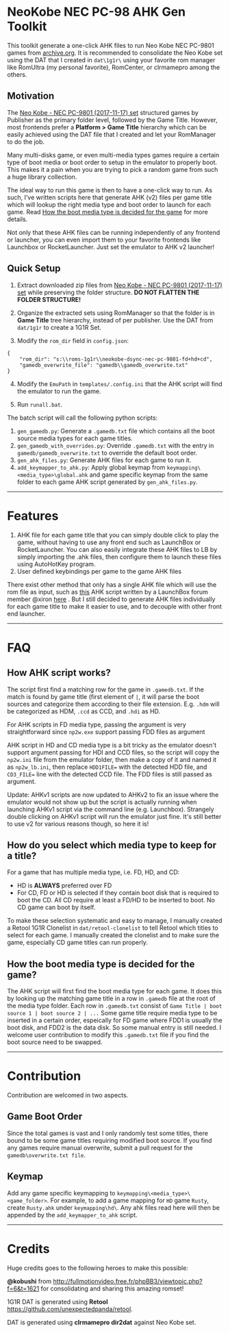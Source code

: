 # NeoKobe NEC PC-98 AHK Gen Toolkit

This toolkit generate a one-click AHK files to run Neo Kobe NEC PC-9801 games from [archive.org](https://archive.org/details/NeoKobe-NecPc-98012017-11-17). It is recommended to consolidate the Neo Kobe set using the DAT that I created in `dat\1g1r\` using your favorite rom manager like RomUltra (my personal favorite), RomCenter, or clrmamepro among the others.

## Motivation

The [Neo Kobe - NEC PC-9801 (2017-11-17) set](https://archive.org/details/NeoKobe-NecPc-98012017-11-17) structured games by Publisher as the primary folder level, followed by the Game Title. However, most frontends prefer a **Platform > Game Title** hierarchy which can be easily achieved using the DAT file that I created and let your RomManager to do the job.

Many multi-disks game, or even multi-media types games require a certain type of boot media or boot order to setup in the emulator to properly boot. This makes it a pain when you are trying to pick a random game from such a huge library collection. 

The ideal way to run this game is then to have a one-click way to run. As such, I've written scripts here that generate AHK (v2) files per game title which will lookup the right media type and boot order to launch for each game. Read [How the boot media type is decided for the game](#how-the-media-type-is-decided-for-each-game-title) for more details.

Not only that these AHK files can be running independently of any frontend or launcher, you can even import them to your favorite frontends like Launchbox or RocketLauncher. Just set the emulator to AHK v2 launcher!

## Quick Setup

1. Extract downloaded zip files from [Neo Kobe - NEC PC-9801 (2017-11-17) set](https://archive.org/details/NeoKobe-NecPc-98012017-11-17) while preserving the folder structure. **DO NOT FLATTEN THE FOLDER STRUCTURE!**

2. Organize the extracted sets using RomManager so that the folder is in **Game Title** tree hierarchy, instead of per publisher. Use the DAT from `dat/1g1r` to create a 1G1R Set.

3. Modify the `rom_dir` field in `config.json`:
```
{
    "rom_dir": "s:\\roms-1g1r\\neokobe-dsync-nec-pc-9801-fd+hd+cd", 
    "gamedb_overwrite_file": "gamedb\\gamedb_overwrite.txt"
}
```

4. Modify the `EmuPath` in `templates/.config.ini` that the AHK script will find the emulator to run the game.

5. Run `runall.bat`. 

The batch script will call the following python scripts:

1. `gen_gamedb.py`: Generate a `.gamedb.txt` file which contains all the boot source media types for each game titles.
2. `gen_gamedb_with_overrides.py`: Override `.gamedb.txt` with the entry in `gamedb/gamedb_overwrite.txt` to override the default boot order.
3. `gen_ahk_files.py`: Generate AHK files for each game to run it.
4. `add_keymapper_to_ahk.py`: Apply global keymap from `keymapping\<media_type>\global.ahk` and game specific keymap from the same folder to each game AHK script generated by `gen_ahk_files.py`.

---

# Features

1. AHK file for each game title that you can simply double click to play the game, without having to use any front end such as LaunchBox or RocketLauncher. You can also easily integrate these AHK files to LB by simply importing the .ahk files, then configure them to launch these files using AutoHotKey program.
2. User defined keybindings per game to the game AHK files

There exist other method that only has a single AHK file which will use the rom file as input, such as [this](https://gist.github.com/bitgamma/acb3001732ba722feb4bc0539941e133) AHK script written by a LaunchBox forum member @xiron [here](https://forums.launchbox-app.com/topic/69356-neko-project-21w-integration-made-easy/) . But I still decided to generate AHK files individually for each game title to make it easier to use, and to decouple with other front end launcher.

---

# FAQ

## How AHK script works?
The script first find a matching row for the game in `.gamedb.txt`. If the match is found by game title (first element of `|`, it will parse the boot sources and categorize them according to their file extension. E.g. `.hdm` will be categorized as HDM, `.ccd` as CCD, and `.hdi` as HD.

For AHK scripts in FD media type, passing the argument is very straightforward since `np2w.exe` support passing FDD files as argument

AHK script in HD and CD media type is a bit tricky as the emulator doesn't support argument passing for HDI and CCD files, so the script will copy the `np2w.ini` file from the emulator folder, then make a copy of it and named it as `np2w_lb.ini`, then replace `HDD1FILE=` with the detected HDD file, and `CD3_FILE=` line with the detected CCD file. The FDD files is still passed as argument.

Update: 
AHKv1 scripts are now updated to AHKv2 to fix an issue where the emulator would not show up but the script is actually running when launching AHKv1 script via the command line (e.g. Launchbox). Strangely double clicking on AHKv1 script will run the emulator just fine. It's still better to use v2 for various reasons though, so here it is!

## How do you select which media type to keep for a title?

For a game that has multiple media type, i.e. FD, HD, and CD:
- HD is **ALWAYS** preferred over FD
- For CD, FD or HD is selected if they contain boot disk that is required to boot the CD. All CD require at least a FD/HD to be inserted to boot. No CD game can boot by itself.

To make these selection systematic and easy to manage, I manually created a Retool 1G1R Clonelist in `dat/retool-clonelist` to tell Retool which titles to select for each game. I manually created the clonelist and to make sure the game, especially CD game titles can run properly.

## How the boot media type is decided for the game?

The AHK script will first find the boot media type for each game. It does this by looking up the matching game title in a row in `.gamedb` file at the root of the media type folder. Each row in `.gamedb.txt` consist of `Game Title | boot source 1 | boot source 2 | ...` Some game title require media type to be inserted in a certain order, espeically for FD game where FDD1 is usually the boot disk, and FDD2 is the data disk. So some manual entry is still needed. I welcome user contribution to modify this `.gamedb.txt` file if you find the boot source need to be swapped.

---

# Contribution

Contribution are welcomed in two aspects.

## Game Boot Order
Since the total games is vast and I only randomly test some titles, there bound to be some game titles requiring modified boot source. If you find any games require manual overwrite, submit a pull request for the `gamedb\overwrite.txt file`.

## Keymap
Add any game specific keymapping to `keymapping\<media_type>\<game_folder>`. For example, to add a game mapping for `HD` game `Rusty`, create `Rusty.ahk` under `keymapping\hd\`. Any ahk files read here will then be appended by the `add_keymapper_to_ahk` script.

---

# Credits

Huge credits goes to the following heroes to make this possible:

**@kobushi** from http://fullmotionvideo.free.fr/phpBB3/viewtopic.php?f=6&t=1621 for consolidating and sharing this amazing romset!

1G1R DAT is generated using **Retool** https://github.com/unexpectedpanda/retool.

DAT is generated using **clrmamepro dir2dat** against Neo Kobe set.